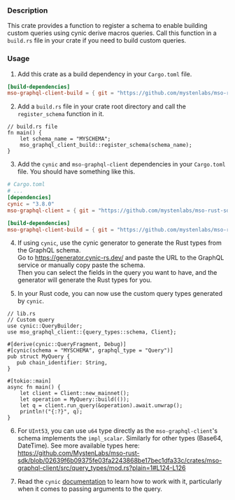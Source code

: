 ### Description
This crate provides a function to register a schema to enable building custom queries using cynic derive macros queries. Call
this function in a `build.rs` file in your crate if you need to build custom queries.

### Usage
1. Add this crate as a build dependency in your `Cargo.toml` file.
```toml
[build-dependencies]
mso-graphql-client-build = { git = "https://github.com/mystenlabs/mso-rust-sdk", package = "mso-graphql-client-build", branch = "master" }
```

2. Add a `build.rs` file in your crate root directory and call the `register_schema` function in it.
```rust,ignore
// build.rs file
fn main() {
    let schema_name = "MYSCHEMA";
    mso_graphql_client_build::register_schema(schema_name);
}
```

3. Add the `cynic` and `mso-graphql-client` dependencies in your `Cargo.toml` file. You should have something like this.
```toml
# Cargo.toml
# ...
[dependencies]
cynic = "3.8.0"
mso-graphql-client = { git = "https://github.com/mystenlabs/mso-rust-sdk", package = "mso-graphql-client", branch = "master" }

[build-dependencies]
mso-graphql-client-build = { git = "https://github.com/mystenlabs/mso-rust-sdk", package = "mso-graphql-client-build", branch = "master" }
```

4. If using `cynic`, use the cynic generator to generate the Rust types from the GraphQL schema. \
   Go to https://generator.cynic-rs.dev/ and paste the URL to the GraphQL service or manually copy paste the schema. \
   Then you can select the fields in the query you want to have, and the generator will generate the Rust types for you.

5. In your Rust code, you can now use the custom query types generated by `cynic`.

```rust,ignore
// lib.rs
// Custom query
use cynic::QueryBuilder;
use mso_graphql_client::{query_types::schema, Client};

#[derive(cynic::QueryFragment, Debug)]
#[cynic(schema = "MYSCHEMA", graphql_type = "Query")]
pub struct MyQuery {
   pub chain_identifier: String,
}

#[tokio::main]
async fn main() {
    let client = Client::new_mainnet();
    let operation = MyQuery::build(());
    let q = client.run_query(&operation).await.unwrap();
    println!("{:?}", q);
}
```

6. For `UInt53`, you can use `u64` type directly as the `mso-graphql-client`'s schema implements the `impl_scalar`. Similarly for other types (Base64, DateTime). See more available types here: https://github.com/MystenLabs/mso-rust-sdk/blob/02639f6b09375fe03fa2243868be17bec1dfa33c/crates/mso-graphql-client/src/query_types/mod.rs?plain=1#L124-L126

7. Read the `cynic` [documentation](https://cynic-rs.dev/) to learn how to work with it, particularly when it comes to passing arguments to the query.
